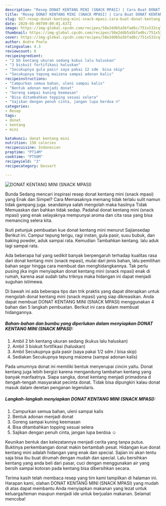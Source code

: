 ```yaml
---
description: "Resep DONAT KENTANG MINI (SNACK MPASI) | Cara Buat DONAT KENTANG MINI (SNACK MPASI) Yang Mudah Dan Praktis"
title: "Resep DONAT KENTANG MINI (SNACK MPASI) | Cara Buat DONAT KENTANG MINI (SNACK MPASI) Yang Mudah Dan Praktis"
slug: 927-resep-donat-kentang-mini-snack-mpasi-cara-buat-donat-kentang-mini-snack-mpasi-yang-mudah-dan-praktis
date: 2020-05-06T09:09:01.637Z
image: https://img-global.cpcdn.com/recipes/58e2ddb5a5bfad6c/751x532cq70/donat-kentang-mini-snack-mpasi-foto-resep-utama.jpg
thumbnail: https://img-global.cpcdn.com/recipes/58e2ddb5a5bfad6c/751x532cq70/donat-kentang-mini-snack-mpasi-foto-resep-utama.jpg
cover: https://img-global.cpcdn.com/recipes/58e2ddb5a5bfad6c/751x532cq70/donat-kentang-mini-snack-mpasi-foto-resep-utama.jpg
author: Andre Poole
ratingvalue: 4.3
reviewcount: 8
recipeingredient:
- "2 bh kentang ukuran sedang kukus lalu haluskan"
- "3 biskuit fortifikasi haluskan"
- "Secukupnya gula pasir saya pakai 12 sdm  bisa skip"
- "Secukupnya tepung maizena sampai adonan kalis"
recipeinstructions:
- "Campurkan semua bahan, uleni sampai kalis"
- "Bentuk adonan menjadi donat"
- "Goreng sampai kuning keemasan"
- "Bisa ditambahkan topping sesuai selera"
- "Sajikan dengan penuh cinta, jangan lupa berdoa ☺"
categories:
- Resep
tags:
- donat
- kentang
- mini

katakunci: donat kentang mini 
nutrition: 158 calories
recipecuisine: Indonesian
preptime: "PT14M"
cooktime: "PT58M"
recipeyield: "3"
recipecategory: Dessert

---
```



![DONAT KENTANG MINI (SNACK MPASI)](https://img-global.cpcdn.com/recipes/58e2ddb5a5bfad6c/751x532cq70/donat-kentang-mini-snack-mpasi-foto-resep-utama.jpg)

Bunda Sedang mencari inspirasi resep donat kentang mini (snack mpasi) yang Enak dan Simpel? Cara Memasaknya memang tidak terlalu sulit namun tidak gampang juga. seandainya salah mengolah maka hasilnya Tidak Memuaskan dan bahkan tidak sedap. Padahal donat kentang mini (snack mpasi) yang enak selayaknya mempunyai aroma dan cita rasa yang bisa memancing selera kita.

Ikuti petunjuk pembuatan kue donat kentang mini menurut Sajiansedap Berikut ini. Campur tepung terigu, ragi instan, gula pasir, susu bubuk, dan baking powder, aduk sampai rata. Kemudian Tambahkan kentang. lalu aduk lagi sampai rata.

Ada beberapa hal yang sedikit banyak berpengaruh terhadap kualitas rasa dari donat kentang mini (snack mpasi), mulai dari jenis bahan, lalu pemilihan bahan segar hingga cara membuat dan menghidangkannya. Tak perlu pusing jika ingin menyiapkan donat kentang mini (snack mpasi) enak di rumah, karena asal sudah tahu triknya maka hidangan ini dapat menjadi suguhan istimewa.


Di bawah ini ada beberapa tips dan trik praktis yang dapat diterapkan untuk mengolah donat kentang mini (snack mpasi) yang siap dikreasikan. Anda dapat membuat DONAT KENTANG MINI (SNACK MPASI) menggunakan 4 bahan dan 5 langkah pembuatan. Berikut ini cara dalam membuat hidangannya.

<!--inarticleads1-->

##### Bahan-bahan dan bumbu yang diperlukan dalam menyiapkan DONAT KENTANG MINI (SNACK MPASI):

1. Ambil 2 bh kentang ukuran sedang (kukus lalu haluskan)
1. Ambil 3 biskuit fortifikasi (haluskan)
1. Ambil Secukupnya gula pasir (saya pakai 1/2 sdm / bisa skip)
1. Sediakan Secukupnya tepung maizena (sampai adonan kalis)


Pada umumnya donat ini memiliki bentuk menyerupai cincin yaitu. Donat kentang juga lebih bergizi karena mengandung tambahan kentang yang banyak manfaatnya. Siapa sangka, donat kentang menjadi primadona d itengah-tengah masyarakat pecinta donat. Tidak bisa dipungkiri kalau donat masuk dalam deretan penganan legendaris. 

<!--inarticleads2-->

##### Langkah-langkah menyiapkan DONAT KENTANG MINI (SNACK MPASI):

1. Campurkan semua bahan, uleni sampai kalis
1. Bentuk adonan menjadi donat
1. Goreng sampai kuning keemasan
1. Bisa ditambahkan topping sesuai selera
1. Sajikan dengan penuh cinta, jangan lupa berdoa ☺


Keunikan bentuk dan kelezatannya menjadi cerita yang tanpa putus. Buktinya perkembangan donat makin bertambah pesat. Hidangan kue donat kentang mini adalah hidangan yang enak dan special. Sajian ini akan tentu saja bisa ibu buat dirumah dengan mudah dan special. Lalu bersihkan kentang yang anda beli dari pasar, cuci dengan menggunakan air yang bersih sampai kotoran pada kentang bisa dibersihkan secara. 

Terima kasih telah membaca resep yang tim kami tampilkan di halaman ini. Harapan kami, olahan DONAT KENTANG MINI (SNACK MPASI) yang mudah di atas dapat membantu Anda menyiapkan makanan yang lezat untuk keluarga/teman maupun menjadi ide untuk berjualan makanan. Selamat mencoba!
